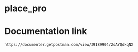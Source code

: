 # place_pro

# Documentation link

```
https://documenter.getpostman.com/view/39189904/2sAYQdkqNX
```

